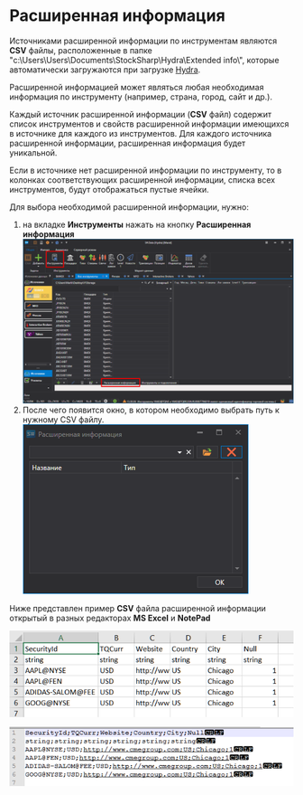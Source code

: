 # Расширенная информация

Источниками расширенной информации по инструментам являются **CSV** файлы, расположенные в папке "c:\\Users\\Users\\Documents\\StockSharp\\Hydra\\Extended info\\", которые автоматически загружаются при загрузке [Hydra](../../hydra.md).

Расширенной информацией может являться любая необходимая информация по инструменту (например, страна, город, сайт и др.). 

Каждый источник расширенной информации (**CSV** файл) содержит список инструментов и свойств расширенной информации имеющихся в источнике для каждого из инструментов. Для каждого источника расширенной информации, расширенная информация будет уникальной.

Если в источнике нет расширенной информации по инструменту, то в колонках соответствующих расширенной информации, списка всех инструментов, будут отображаться пустые ячейки.

Для выбора необходимой расширенной информации, нужно:

1. на вкладке **Инструменты** нажать на кнопку **Расширенная информация** ![hydra Extension Info securities](../../../images/hydra_extensioninfo_securities.png)
2. После чего появится окно, в котором необходимо выбрать путь к нужному CSV файлу.![hydra Extension Info window](../../../images/hydra_extensioninfo_window.png)

Ниже представлен пример **CSV** файла расширенной информации открытый в разных редакторах **MS Excel** и **NotePad**

![hydra ExtensionInfo csv excel](../../../images/hydra_extensioninfo_csv_excel.png)

![hydra ExtensionInfo csv notepad](../../../images/hydra_extensioninfo_csv_notepad.png)
